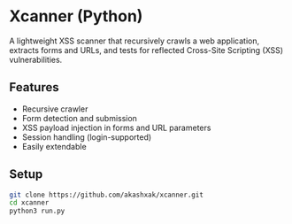 # Xcanner (Python)

A lightweight XSS scanner that recursively crawls a web application, extracts forms and URLs, and tests for reflected Cross-Site Scripting (XSS) vulnerabilities.

## Features

- Recursive crawler 
- Form detection and submission
- XSS payload injection in forms and URL parameters
- Session handling (login-supported)
- Easily extendable

## Setup

```bash
git clone https://github.com/akashxak/xcanner.git
cd xcanner
python3 run.py
